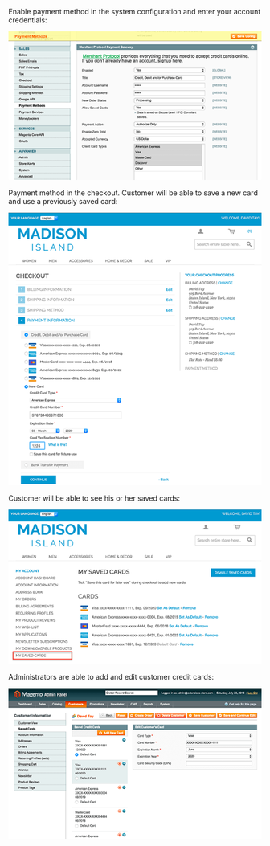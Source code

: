 Enable payment method in the system configuration and enter your account credentials:

![Payment Method Configuration](payment-method.png) 

Payment method in the checkout. Customer will be able to save a new card and use a previously saved card:

![Checkout Payment Information](checkout.png) 

Customer will be able to see his or her saved cards:

![Customer Saved Cards](my-saved-cards.png) 

Administrators are able to add and edit customer credit cards:

![Admin Customer Saved Cards](customer-saved-cards.png) 
